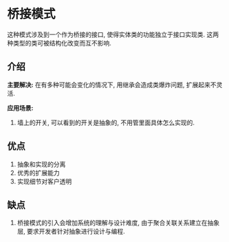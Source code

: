 # 桥接模式

这种模式涉及到一个作为桥接的接口, 使得实体类的功能独立于接口实现类. 这两种类型的类可被结构化改变而互不影响.

## 介绍

**主要解决:** 在有多种可能会变化的情况下, 用继承会造成类爆炸问题, 扩展起来不灵活.

**应用场景:** 

1. 墙上的开关, 可以看到的开关是抽象的, 不用管里面具体怎么实现的.

## 优点

1. 抽象和实现的分离
2. 优秀的扩展能力
3. 实现细节对客户透明


## 缺点

1. 桥接模式的引入会增加系统的理解与设计难度, 由于聚合关联关系建立在抽象层, 要求开发者针对抽象进行设计与编程.